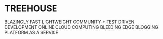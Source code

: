# TREEHOUSE
BLAZINGLY FAST LIGHTWEIGHT COMMUNITY + TEST DRIVEN DEVELOPMENT ONLINE CLOUD COMPUTING BLEEDING EDGE BLOGGING PLATFORM AS A SERVICE
